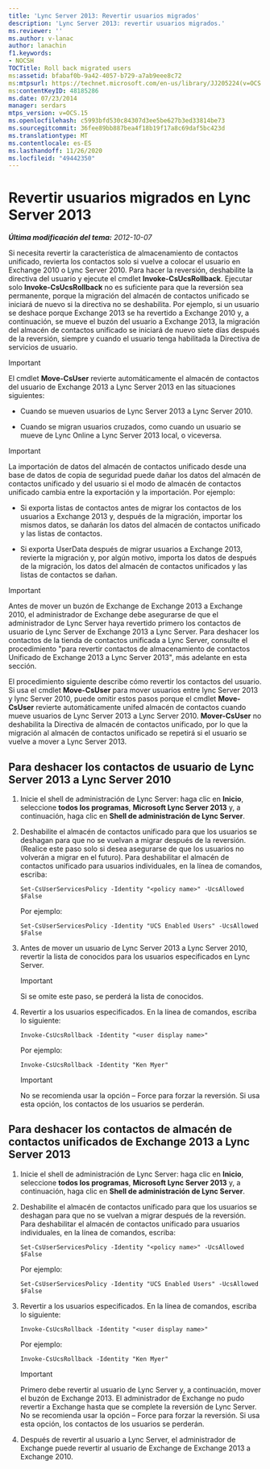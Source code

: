 ```yaml
---
title: 'Lync Server 2013: Revertir usuarios migrados'
description: 'Lync Server 2013: revertir usuarios migrados.'
ms.reviewer: ''
ms.author: v-lanac
author: lanachin
f1.keywords:
- NOCSH
TOCTitle: Roll back migrated users
ms:assetid: bfabaf0b-9a42-4057-b729-a7ab9eee8c72
ms:mtpsurl: https://technet.microsoft.com/en-us/library/JJ205224(v=OCS.15)
ms:contentKeyID: 48185286
ms.date: 07/23/2014
manager: serdars
mtps_version: v=OCS.15
ms.openlocfilehash: c5993bfd530c84307d3ee5be627b3ed33814be73
ms.sourcegitcommit: 36fee89bb887bea4f18b19f17a8c69daf5bc423d
ms.translationtype: MT
ms.contentlocale: es-ES
ms.lasthandoff: 11/26/2020
ms.locfileid: "49442350"
---
```

# <a name="roll-back-migrated-users-in-lync-server-2013"></a>Revertir usuarios migrados en Lync Server 2013

<div data-xmlns="http://www.w3.org/1999/xhtml">

<div class="topic" data-xmlns="http://www.w3.org/1999/xhtml" data-msxsl="urn:schemas-microsoft-com:xslt" data-cs="https://msdn.microsoft.com/">

<div data-asp="https://msdn2.microsoft.com/asp">



</div>

<div id="mainSection">

<div id="mainBody">

<span> </span>

_**Última modificación del tema:** 2012-10-07_

Si necesita revertir la característica de almacenamiento de contactos unificado, revierta los contactos solo si vuelve a colocar el usuario en Exchange 2010 o Lync Server 2010. Para hacer la reversión, deshabilite la directiva del usuario y ejecute el cmdlet **Invoke-CsUcsRollback**. Ejecutar solo **Invoke-CsUcsRollback** no es suficiente para que la reversión sea permanente, porque la migración del almacén de contactos unificado se iniciará de nuevo si la directiva no se deshabilita. Por ejemplo, si un usuario se deshace porque Exchange 2013 se ha revertido a Exchange 2010 y, a continuación, se mueve el buzón del usuario a Exchange 2013, la migración del almacén de contactos unificado se iniciará de nuevo siete días después de la reversión, siempre y cuando el usuario tenga habilitada la Directiva de servicios de usuario.

<div>


> [!IMPORTANT]  
> El cmdlet <STRONG>Move-CsUser</STRONG> revierte automáticamente el almacén de contactos del usuario de Exchange 2013 a Lync Server 2013 en las situaciones siguientes: 
> <UL>
> <LI>
> <P>Cuando se mueven usuarios de Lync Server 2013 a Lync Server 2010.</P>
> <LI>
> <P>Cuando se migran usuarios cruzados, como cuando un usuario se mueve de Lync Online a Lync Server 2013 local, o viceversa.</P></LI></UL>



</div>

<div>


> [!IMPORTANT]  
> La importación de datos del almacén de contactos unificado desde una base de datos de copia de seguridad puede dañar los datos del almacén de contactos unificado y del usuario si el modo de almacén de contactos unificado cambia entre la exportación y la importación. Por ejemplo: 
> <UL>
> <LI>
> <P>Si exporta listas de contactos antes de migrar los contactos de los usuarios a Exchange 2013 y, después de la migración, importar los mismos datos, se dañarán los datos del almacén de contactos unificado y las listas de contactos.</P>
> <LI>
> <P>Si exporta UserData después de migrar usuarios a Exchange 2013, revierte la migración y, por algún motivo, importa los datos de después de la migración, los datos del almacén de contactos unificados y las listas de contactos se dañan.</P></LI></UL>



</div>

<div>


> [!IMPORTANT]  
> Antes de mover un buzón de Exchange de Exchange 2013 a Exchange 2010, el administrador de Exchange debe asegurarse de que el administrador de Lync Server haya revertido primero los contactos de usuario de Lync Server de Exchange 2013 a Lync Server. Para deshacer los contactos de la tienda de contactos unificada a Lync Server, consulte el procedimiento "para revertir contactos de almacenamiento de contactos Unificado de Exchange 2013 a Lync Server 2013", más adelante en esta sección.



</div>

El procedimiento siguiente describe cómo revertir los contactos del usuario. Si usa el cmdlet **Move-CsUser** para mover usuarios entre lync Server 2013 y lync Server 2010, puede omitir estos pasos porque el cmdlet **Move-CsUser** revierte automáticamente unifed almacén de contactos cuando mueve usuarios de Lync Server 2013 a Lync Server 2010. **Mover-CsUser** no deshabilita la Directiva de almacén de contactos unificado, por lo que la migración al almacén de contactos unificado se repetirá si el usuario se vuelve a mover a Lync Server 2013.

<div>

## <a name="to-roll-back-user-contacts-from-lync-server-2013-to-lync-server-2010"></a>Para deshacer los contactos de usuario de Lync Server 2013 a Lync Server 2010

1.  Inicie el shell de administración de Lync Server: haga clic en **Inicio**, seleccione **todos los programas**, **Microsoft Lync Server 2013** y, a continuación, haga clic en **Shell de administración de Lync Server**.

2.  Deshabilite el almacén de contactos unificado para que los usuarios se deshagan para que no se vuelvan a migrar después de la reversión. (Realice este paso solo si desea asegurarse de que los usuarios no volverán a migrar en el futuro). Para deshabilitar el almacén de contactos unificado para usuarios individuales, en la línea de comandos, escriba:
    
        Set-CsUserServicesPolicy -Identity "<policy name>" -UcsAllowed $False
    
    Por ejemplo:
    
        Set-CsUserServicesPolicy -Identity "UCS Enabled Users" -UcsAllowed $False

3.  Antes de mover un usuario de Lync Server 2013 a Lync Server 2010, revertir la lista de conocidos para los usuarios especificados en Lync Server.
    
    <div>
    

    > [!IMPORTANT]  
    > Si se omite este paso, se perderá la lista de conocidos.

    
    </div>

4.  Revertir a los usuarios especificados. En la línea de comandos, escriba lo siguiente:
    
        Invoke-CsUcsRollback -Identity "<user display name>"
    
    Por ejemplo:
    
        Invoke-CsUcsRollback -Identity "Ken Myer"
    
    <div>
    

    > [!IMPORTANT]  
    > No se recomienda usar la opción – Force para forzar la reversión. Si usa esta opción, los contactos de los usuarios se perderán.

    
    </div>

</div>

<div>

## <a name="to-roll-back-unified-contact-store-contacts-from-exchange-2013-to-lync-server-2013"></a>Para deshacer los contactos de almacén de contactos unificados de Exchange 2013 a Lync Server 2013

1.  Inicie el shell de administración de Lync Server: haga clic en **Inicio**, seleccione **todos los programas**, **Microsoft Lync Server 2013** y, a continuación, haga clic en **Shell de administración de Lync Server**.

2.  Deshabilite el almacén de contactos unificado para que los usuarios se deshagan para que no se vuelvan a migrar después de la reversión. Para deshabilitar el almacén de contactos unificado para usuarios individuales, en la línea de comandos, escriba:
    
        Set-CsUserServicesPolicy -Identity "<policy name>" -UcsAllowed $False
    
    Por ejemplo:
    
        Set-CsUserServicesPolicy -Identity "UCS Enabled Users" -UcsAllowed $False

3.  Revertir a los usuarios especificados. En la línea de comandos, escriba lo siguiente:
    
        Invoke-CsUcsRollback -Identity "<user display name>"
    
    Por ejemplo:
    
        Invoke-CsUcsRollback -Identity "Ken Myer"
    
    <div>
    

    > [!IMPORTANT]  
    > Primero debe revertir al usuario de Lync Server y, a continuación, mover el buzón de Exchange 2013. El administrador de Exchange no pudo revertir a Exchange hasta que se complete la reversión de Lync Server. No se recomienda usar la opción – Force para forzar la reversión. Si usa esta opción, los contactos de los usuarios se perderán.

    
    </div>

4.  Después de revertir al usuario a Lync Server, el administrador de Exchange puede revertir al usuario de Exchange de Exchange 2013 a Exchange 2010.

</div>

</div>

<span> </span>

</div>

</div>

</div>


